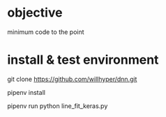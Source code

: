 # objective
minimum code to the point

# install & test environment
git clone https://github.com/willhyper/dnn.git

pipenv install

pipenv run python line_fit_keras.py

